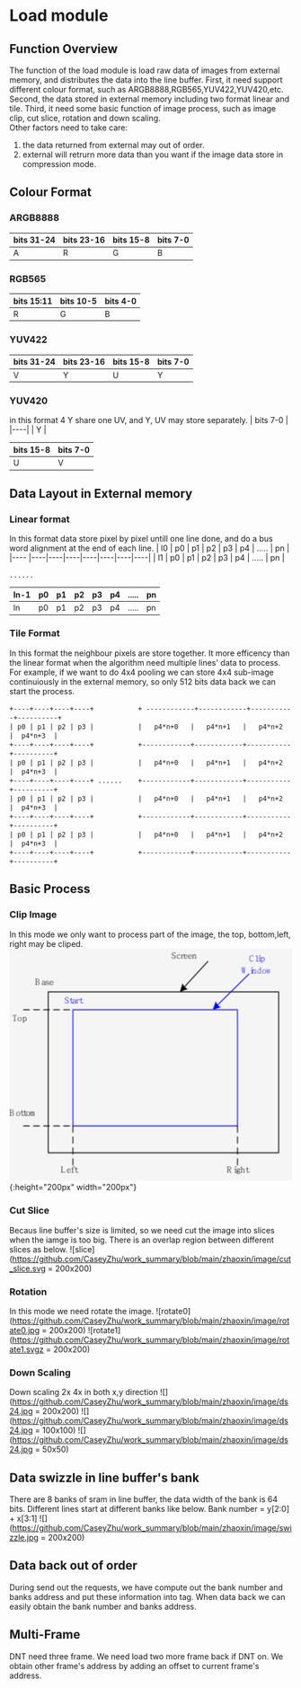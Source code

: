 # Load module
## Function Overview
The function of the load module is load raw data of images from external memory, 
and distributes the data into the line buffer. 
First, it need support different colour format, such as  ARGB8888,RGB565,YUV422,YUV420,etc.
Second, the data stored in external memory including two format linear and tile.
Third, it need some basic function of image process, such as image clip, cut slice, rotation and down scaling.<br>
Other factors need to take care:
1) the data returned from external may out of order.
2) external will retrurn more data than you want if the image data store in compression mode.
## Colour Format
### ARGB8888
| bits 31-24 | bits 23-16 | bits 15-8 | bits 7-0 |
|----|----|----|----|
|      A     |      R     |     G     |     B    |

### RGB565
| bits 15:11 |  bits 10-5 |  bits 4-0 |
|----|----|----|
|     R      |      G     |     B     |
### YUV422
| bits 31-24 | bits 23-16 | bits 15-8 | bits 7-0 |
|----|----|----|----|
|     V      |      Y     |     U     |     Y    |
### YUV420
in this format 4 Y share one UV, and Y, UV may store separately.
|  bits 7-0  |
|----|
|     Y      |

| bits 15-8  |  bits 7-0  |
|----|----|
|     U      |      V     |

## Data Layout in External memory
### Linear format 
In this format data store pixel by pixel untill one line done, and do a bus word alignment at the end of each line.
| l0   |     p0     |     p1     |     p2    |    p3    | p4 | ..... | pn |
|---- |----|----|----|----|----|----|----|
| l1   |     p0     |     p1     |     p2    |    p3    | p4 | ..... | pn |
```
......
```
| ln-1 |     p0     |     p1     |     p2    |    p3    | p4 | ..... | pn |
 |----|----|----|----|----|----|----|----|
|ln   |     p0     |     p1     |     p2    |    p3    | p4 | ..... | pn |
### Tile Format
In this format the neighbour pixels are store together. 
It more efficency than the linear format when the algorithm need multiple lines' data to process.
For example, if we want to do 4x4 pooling we can store 4x4 sub-image continuiously in the external memory, 
so only 512 bits data back we can start the process.
```
+----+----+----+----+           + ------------+------------+-----------+----------+
| p0 | p1 | p2 | p3 |           |   p4*n+0   |   p4*n+1   |   p4*n+2  |  p4*n+3  |
+----+----+----+----+           +------------+------------+-----------+----------+
| p0 | p1 | p2 | p3 |           |   p4*n+0   |   p4*n+1   |   p4*n+2  |  p4*n+3  |
+----+----+----+----+ ......    +------------+------------+-----------+----------+
| p0 | p1 | p2 | p3 |           |   p4*n+0   |   p4*n+1   |   p4*n+2  |  p4*n+3  |
+----+----+----+----+           +------------+------------+-----------+----------+
| p0 | p1 | p2 | p3 |           |   p4*n+0   |   p4*n+1   |   p4*n+2  |  p4*n+3  |
+----+----+----+----+           +------------+------------+-----------+----------+    
```
## Basic Process
### Clip Image
In this mode we only want to process part of the image, the top, bottom,left, right may be cliped.
![clip](https://github.com/CaseyZhu/work_summary/blob/main/zhaoxin/image/clip.svg ){:height="200px" width="200px"}
### Cut Slice
Becaus line buffer's size is limited, so we need cut the image into slices when the iamge is too big.
There is an overlap region between different slices as below.
![slice](https://github.com/CaseyZhu/work_summary/blob/main/zhaoxin/image/cut_slice.svg = 200x200)
### Rotation
In this mode we need rotate the image.
![rotate0](https://github.com/CaseyZhu/work_summary/blob/main/zhaoxin/image/rotate0.jpg = 200x200) ![rotate1](https://github.com/CaseyZhu/work_summary/blob/main/zhaoxin/image/rotate1.svgz = 200x200)
### Down Scaling
Down scaling 2x 4x in both x,y direction
![](https://github.com/CaseyZhu/work_summary/blob/main/zhaoxin/image/ds24.jpg = 200x200) ![](https://github.com/CaseyZhu/work_summary/blob/main/zhaoxin/image/ds24.jpg = 100x100) ![](https://github.com/CaseyZhu/work_summary/blob/main/zhaoxin/image/ds24.jpg = 50x50)
## Data swizzle in line buffer's bank
There are 8 banks of sram in line buffer, the data width of the bank is 64 bits. 
Different lines start at different banks like below. Bank number = y[2:0] + x[3:1]
![](https://github.com/CaseyZhu/work_summary/blob/main/zhaoxin/image/swizzle.jpg = 200x200) 
## Data back out of order
During send out the requests, 
we have compute out the bank number and banks address and put these information into tag.
When data back we can easily obtain the bank number and banks address.
## Multi-Frame
DNT need three frame. We need load two more frame back if DNT on. 
We obtain other frame's address by adding an offset to current frame's address. 
